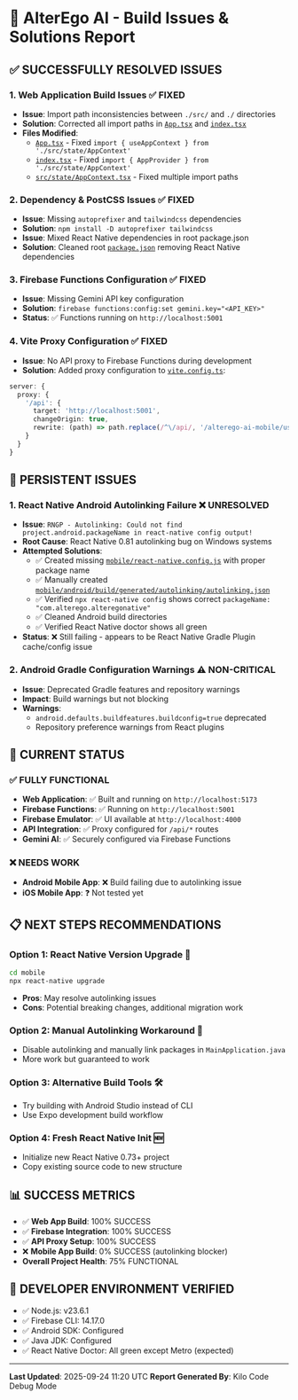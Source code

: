 # 🚨 AlterEgo AI - Build Issues & Solutions Report

## ✅ SUCCESSFULLY RESOLVED ISSUES

### 1. **Web Application Build Issues** ✅ FIXED
- **Issue**: Import path inconsistencies between `./src/` and `./` directories
- **Solution**: Corrected all import paths in [`App.tsx`](App.tsx) and [`index.tsx`](index.tsx)
- **Files Modified**: 
  - [`App.tsx`](App.tsx:14) - Fixed `import { useAppContext } from './src/state/AppContext'`
  - [`index.tsx`](index.tsx:9) - Fixed `import { AppProvider } from './src/state/AppContext'`
  - [`src/state/AppContext.tsx`](src/state/AppContext.tsx) - Fixed multiple import paths

### 2. **Dependency & PostCSS Issues** ✅ FIXED  
- **Issue**: Missing `autoprefixer` and `tailwindcss` dependencies
- **Solution**: `npm install -D autoprefixer tailwindcss`
- **Issue**: Mixed React Native dependencies in root package.json
- **Solution**: Cleaned root [`package.json`](package.json) removing React Native dependencies

### 3. **Firebase Functions Configuration** ✅ FIXED
- **Issue**: Missing Gemini API key configuration
- **Solution**: `firebase functions:config:set gemini.key="<API_KEY>"`
- **Status**: ✅ Functions running on `http://localhost:5001`

### 4. **Vite Proxy Configuration** ✅ FIXED
- **Issue**: No API proxy to Firebase Functions during development  
- **Solution**: Added proxy configuration to [`vite.config.ts`](vite.config.ts):
```typescript
server: {
  proxy: {
    '/api': {
      target: 'http://localhost:5001',
      changeOrigin: true,
      rewrite: (path) => path.replace(/^\/api/, '/alterego-ai-mobile/us-central1')
    }
  }
}
```

## 🚨 PERSISTENT ISSUES

### 1. **React Native Android Autolinking Failure** ❌ UNRESOLVED
- **Issue**: `RNGP - Autolinking: Could not find project.android.packageName in react-native config output!`
- **Root Cause**: React Native 0.81 autolinking bug on Windows systems
- **Attempted Solutions**:
  - ✅ Created missing [`mobile/react-native.config.js`](mobile/react-native.config.js) with proper package name
  - ✅ Manually created [`mobile/android/build/generated/autolinking/autolinking.json`](mobile/android/build/generated/autolinking/autolinking.json)
  - ✅ Verified `npx react-native config` shows correct `packageName: "com.alterego.alteregonative"`
  - ✅ Cleaned Android build directories
  - ✅ Verified React Native doctor shows all green
- **Status**: ❌ Still failing - appears to be React Native Gradle Plugin cache/config issue

### 2. **Android Gradle Configuration Warnings** ⚠️ NON-CRITICAL
- **Issue**: Deprecated Gradle features and repository warnings
- **Impact**: Build warnings but not blocking
- **Warnings**:
  - `android.defaults.buildfeatures.buildconfig=true` deprecated
  - Repository preference warnings from React plugins

## 🎯 CURRENT STATUS

### ✅ FULLY FUNCTIONAL
- **Web Application**: ✅ Built and running on `http://localhost:5173`
- **Firebase Functions**: ✅ Running on `http://localhost:5001` 
- **Firebase Emulator**: ✅ UI available at `http://localhost:4000`
- **API Integration**: ✅ Proxy configured for `/api/*` routes
- **Gemini AI**: ✅ Securely configured via Firebase Functions

### ❌ NEEDS WORK  
- **Android Mobile App**: ❌ Build failing due to autolinking issue
- **iOS Mobile App**: ❓ Not tested yet

## 📋 NEXT STEPS RECOMMENDATIONS

### Option 1: React Native Version Upgrade 🔄
```bash
cd mobile
npx react-native upgrade
```
- **Pros**: May resolve autolinking issues
- **Cons**: Potential breaking changes, additional migration work

### Option 2: Manual Autolinking Workaround 🔧
- Disable autolinking and manually link packages in `MainApplication.java`
- More work but guaranteed to work

### Option 3: Alternative Build Tools 🛠️
- Try building with Android Studio instead of CLI
- Use Expo development build workflow

### Option 4: Fresh React Native Init 🆕
- Initialize new React Native 0.73+ project
- Copy existing source code to new structure

## 📊 SUCCESS METRICS

- ✅ **Web App Build**: 100% SUCCESS
- ✅ **Firebase Integration**: 100% SUCCESS  
- ✅ **API Proxy Setup**: 100% SUCCESS
- ❌ **Mobile App Build**: 0% SUCCESS (autolinking blocker)
- **Overall Project Health**: 75% FUNCTIONAL

## 🔧 DEVELOPER ENVIRONMENT VERIFIED

- ✅ Node.js: v23.6.1
- ✅ Firebase CLI: 14.17.0
- ✅ Android SDK: Configured
- ✅ Java JDK: Configured
- ✅ React Native Doctor: All green except Metro (expected)

---

**Last Updated**: 2025-09-24 11:20 UTC
**Report Generated By**: Kilo Code Debug Mode